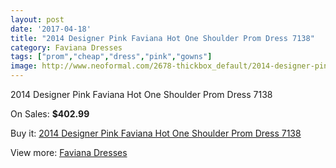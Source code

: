 ```yaml
---
layout: post
date: '2017-04-18'
title: "2014 Designer Pink Faviana Hot One Shoulder Prom Dress 7138"
category: Faviana Dresses
tags: ["prom","cheap","dress","pink","gowns"]
image: http://www.neoformal.com/2678-thickbox_default/2014-designer-pink-faviana-hot-one-shoulder-prom-dress-7138.jpg
---
```

2014 Designer Pink Faviana Hot One Shoulder Prom Dress 7138

On Sales: **$402.99**
<a href="https://www.neoformal.com/en/faviana-dresses/1003-2014-designer-pink-faviana-hot-one-shoulder-prom-dress-7138.html"><amp-img layout="responsive" width="600" height="600" src="//www.neoformal.com/2678-thickbox_default/2014-designer-pink-faviana-hot-one-shoulder-prom-dress-7138.jpg" alt="2014 Designer Pink Faviana Hot One Shoulder Prom Dress 7138 0" /></a>
<a href="https://www.neoformal.com/en/faviana-dresses/1003-2014-designer-pink-faviana-hot-one-shoulder-prom-dress-7138.html"><amp-img layout="responsive" width="600" height="600" src="//www.neoformal.com/2680-thickbox_default/2014-designer-pink-faviana-hot-one-shoulder-prom-dress-7138.jpg" alt="2014 Designer Pink Faviana Hot One Shoulder Prom Dress 7138 1" /></a>
<a href="https://www.neoformal.com/en/faviana-dresses/1003-2014-designer-pink-faviana-hot-one-shoulder-prom-dress-7138.html"><amp-img layout="responsive" width="600" height="600" src="//www.neoformal.com/2679-thickbox_default/2014-designer-pink-faviana-hot-one-shoulder-prom-dress-7138.jpg" alt="2014 Designer Pink Faviana Hot One Shoulder Prom Dress 7138 2" /></a>

Buy it: [2014 Designer Pink Faviana Hot One Shoulder Prom Dress 7138](https://www.neoformal.com/en/faviana-dresses/1003-2014-designer-pink-faviana-hot-one-shoulder-prom-dress-7138.html "2014 Designer Pink Faviana Hot One Shoulder Prom Dress 7138")

View more: [Faviana Dresses](https://www.neoformal.com/en/10-faviana-dresses "Faviana Dresses")